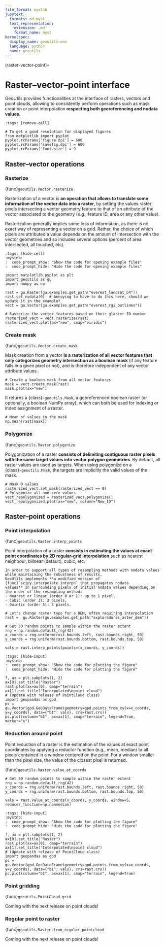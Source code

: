 ```yaml
---
file_format: mystnb
jupytext:
  formats: md:myst
  text_representation:
    extension: .md
    format_name: myst
kernelspec:
  display_name: geoutils-env
  language: python
  name: geoutils
---
```

(raster-vector-point)=
# Raster–vector–point interface

GeoUtils provides functionalities at the interface of rasters, vectors and point clouds, allowing to consistently perform 
operations such as mask creation or point interpolation **respecting both georeferencing and nodata values**.

```{code-cell} ipython3
:tags: [remove-cell]

# To get a good resolution for displayed figures
from matplotlib import pyplot
pyplot.rcParams['figure.dpi'] = 600
pyplot.rcParams['savefig.dpi'] = 600
pyplot.rcParams['font.size'] = 9
```

## Raster–vector operations

### Rasterize

{func}`geoutils.Vector.rasterize`

Rasterization of a vector is **an operation that allows to translate some information of the vector data into a raster**, by 
setting the values raster pixels intersecting a vector geometry feature to that of an attribute of the vector 
associated to the geometry (e.g., feature ID, area or any other value).

Rasterization generally implies some loss of information, as there is no exact way of representing a vector on a grid. 
Rather, the choice of which pixels are attributed a value depends on the amount of intersection with the vector 
geometries and so includes several options (percent of area intersected, all touched, etc).

```{code-cell} ipython3
:tags: [hide-cell]
:mystnb:
:  code_prompt_show: "Show the code for opening example files"
:  code_prompt_hide: "Hide the code for opening example files"

import matplotlib.pyplot as plt
import geoutils as gu
import numpy as np

rast = gu.Raster(gu.examples.get_path("everest_landsat_b4"))
rast.set_nodata(0)  # Annoying to have to do this here, should we update it in the example?
vect = gu.Vector(gu.examples.get_path("everest_rgi_outlines"))
```

```{code-cell} ipython3
# Rasterize the vector features based on their glacier ID number
rasterized_vect = vect.rasterize(rast)
rasterized_vect.plot(ax="new", cmap="viridis")
```

### Create mask

{func}`geoutils.Vector.create_mask`

Mask creation from a vector **is a rasterization of all vector features that only categorizes geometry intersection as a boolean mask**
(if any feature falls in a given pixel or not), and is therefore independent of any vector attribute values.

```{code-cell} ipython3
# Create a boolean mask from all vector features
mask = vect.create_mask(rast)
mask.plot(ax="new")
```

It returns a {class}`~geoutils.Mask`, a georeferenced boolean raster (or optionally, a boolean NumPy array), which 
can both be used for indexing or index assignment of a raster.

```{code-cell} ipython3
# Mean of values in the mask
np.mean(rast[mask])
```

### Polygonize

{func}`geoutils.Raster.polygonize`

Polygonization of a raster **consists of delimiting contiguous raster pixels with the same target values into vector polygon 
geometries**. By default, all raster values are used as targets. When using polygonize on a {class}`~geoutils.Mask`, 
the targets are implicitly the valid values of the mask.

```{code-cell} ipython3
# Mask 0 values
rasterized_vect.set_mask(rasterized_vect == 0)
# Polygonize all non-zero values
vect_repolygonized = rasterized_vect.polygonize()
vect_repolygonized.plot(ax="new", column="New_ID")
```

## Raster–point operations

### Point interpolation

{func}`geoutils.Raster.interp_points`

Point interpolation of a raster **consists in estimating the values at exact point coordinates by 2D regular-grid 
interpolation** such as nearest neighbour, bilinear (default), cubic, etc.

```{note}
In order to support all types of resampling methods with nodata values while maintaining the robustness of results, 
GeoUtils implements **a modified version of {func}`scipy.interpolate.interpn` that propagates nodata 
values** in surrounding pixels of initial nodata values depending on the order of the resampling method:
- Nearest or linear (order 0 or 1): up to 1 pixel,
- Cubic (order 3): 2 pixels,
- Quintic (order 5): 3 pixels. 
```

```{code-cell} ipython3
# Let's change raster type for a DEM, often requiring interpolation
rast =  gu.Raster(gu.examples.get_path("exploradores_aster_dem"))

# Get 50 random points to sample within the raster extent
rng = np.random.default_rng(42)
x_coords = rng.uniform(rast.bounds.left, rast.bounds.right, 50)
y_coords = rng.uniform(rast.bounds.bottom, rast.bounds.top, 50)

vals = rast.interp_points(points=(x_coords, y_coords))
```

```{code-cell} ipython3
:tags: [hide-input]
:mystnb:
:  code_prompt_show: "Show the code for plotting the figure"
:  code_prompt_hide: "Hide the code for plotting the figure"

f, ax = plt.subplots(1, 2)
ax[0].set_title("Raster")
rast.plot(ax=ax[0], cmap="terrain")
ax[1].set_title("Interpolated\npoint cloud")
# (Update with release of PointCloud class)
import geopandas as gpd
pc = gu.Vector(gpd.GeoDataFrame(geometry=gpd.points_from_xy(x=x_coords, y=y_coords), data={"b1": vals}, crs=rast.crs))
pc.plot(column="b1", ax=ax[1], cmap="terrain", legend=True, marker="x")
```

### Reduction around point

Point reduction of a raster is the estimation of the values at exact point coordinates by applying a reductor function (e.g., mean, 
median) to all pixels contained in a window centered on the point. For a window smaller than the pixel size, the value of 
the closest pixel is returned.

{func}`geoutils.Raster.value_at_coords`

```{code-cell} ipython3
# Get 50 random points to sample within the raster extent
rng = np.random.default_rng(42)
x_coords = rng.uniform(rast.bounds.left, rast.bounds.right, 50)
y_coords = rng.uniform(rast.bounds.bottom, rast.bounds.top, 50)

vals = rast.value_at_coords(x_coords, y_coords, window=5, reducer_function=np.nanmedian)
```

```{code-cell} ipython3
:tags: [hide-input]
:mystnb:
:  code_prompt_show: "Show the code for plotting the figure"
:  code_prompt_hide: "Hide the code for plotting the figure"

f, ax = plt.subplots(1, 2)
ax[0].set_title("Raster")
rast.plot(ax=ax[0], cmap="terrain")
ax[1].set_title("Interpolated\npoint cloud")
# (Update with release of PointCloud class)
import geopandas as gpd
pc = gu.Vector(gpd.GeoDataFrame(geometry=gpd.points_from_xy(x=x_coords, y=y_coords), data={"b1": vals}, crs=rast.crs))
pc.plot(column="b1", ax=ax[1], cmap="terrain", legend=True)
```


### Point gridding

{func}`geoutils.PointCloud.grid`

Coming with the next release on point clouds!

### Regular point to raster

{func}`geoutils.Raster.from_regular_pointcloud`

Coming with the next release on point clouds!
